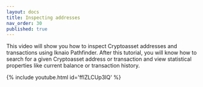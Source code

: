 ```yaml
---
layout: docs
title: Inspecting addresses
nav_order: 30
published: true
---
```


This video will show you how to inspect Cryptoasset addresses and transactions using Iknaio Pathfinder. 
After this tutorial, you will know how to search for a given Cryptoasset address or transaction and view statistical properties like current balance or transaction history.

{% include youtube.html id='fflZLCUp3lQ' %}